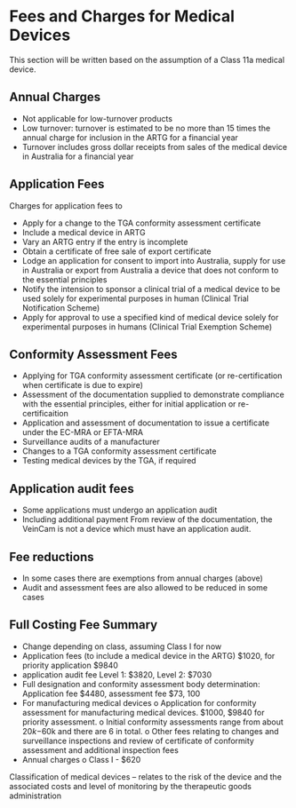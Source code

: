 # Fees and Charges for Medical Devices

This section will be written based on the assumption of a Class 11a medical device.

## Annual Charges
-	Not applicable for low-turnover products
-	Low turnover: turnover is estimated to be no more than 15 times the annual charge for inclusion in the ARTG for a financial year
-	Turnover includes gross dollar receipts from sales of the medical device in Australia for a financial year

## Application Fees
Charges for application fees to
-	Apply for a change to the TGA conformity assessment certificate
-	Include a medical device in ARTG
-	Vary an ARTG entry if the entry is incomplete
-	Obtain a certificate of free sale of export certificate
-	Lodge an application for consent to import into Australia, supply for use in Australia or export from Australia a device that does not conform to the essential principles
-	Notify the intension to sponsor a clinical trial of a medical device to be used solely for experimental purposes in human (Clinical Trial Notification Scheme)
-	Apply for approval to use a specified kind of medical device solely for experimental purposes in humans (Clinical Trial Exemption Scheme)


## Conformity Assessment Fees
-	Applying for TGA conformity assessment certificate (or re-certification when certificate is due to expire)
-	Assessment of the documentation supplied to demonstrate compliance with the essential principles, either for initial application or re-certificaition
-	Application and assessment of documentation to issue a certificate under the EC-MRA or EFTA-MRA
-	Surveillance audits of a manufacturer
-	Changes to a TGA conformity assessment certificate
-	Testing medical devices by the TGA, if required

## Application audit fees
-	Some applications must undergo an application audit 
-	Including additional payment
From review of the documentation, the VeinCam is not a device which must have an application audit. 

## Fee reductions
-	In some cases there are exemptions from annual charges (above)
-	Audit and assessment fees are also allowed to be reduced in some cases



## Full Costing Fee Summary
-	Change depending on class, assuming Class I for now
-	Application fees (to include a medical device in the ARTG) $1020, for priority application $9840
-	application audit fee Level 1: $3820, Level 2: $7030
-	Full designation and conformity assessment body determination: Application fee $4480, assessment fee $73, 100
-	For manufacturing medical devices
o	Application for conformity assessment for manufacturing medical devices. $1000, $9840 for priority assessment. 
o	Initial conformity assessments range from about $20k-$60k and there are 6 in total. 
o	Other fees relating to changes and surveillance inspections and review of certificate of conformity assessment and additional inspection fees
-	Annual charges
o	Class I  - $620

Classification of medical devices – relates to the risk of the device and the associated costs and level of monitoring by the therapeutic goods administration
